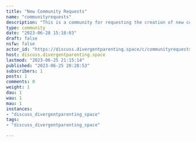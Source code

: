 ```yaml
---
title: "New Community Requests" 
name: "communityrequests"
description: "This is a community for requesting the creation of new communities and discussions about the possibility of creating new communities."
type: community
date: "2023-06-28 15:18:03"
draft: false
nsfw: false
actor_id: "https://discuss.divergentparenting.space/c/communityrequests"
host: discuss.divergentparenting.space
lastmod: "2023-06-25 21:15:14"
published: "2023-06-25 20:28:53"
subscribers: 1
posts: 1
comments: 0
weight: 1
dau: 1
wau: 1
mau: 1
instances:
- "discuss_divergentparenting_space"
tags: 
- "discuss_divergentparenting_space"

---
```

